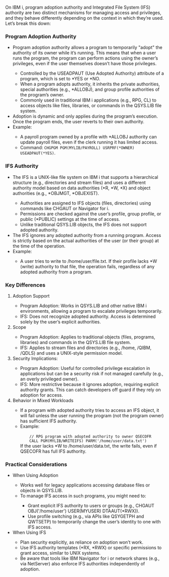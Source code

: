 On IBM i, program adoption authority and Integrated File System (IFS) authority are two distinct mechanisms for managing access and privileges, and they behave differently depending on the context in which they’re used. Let’s break this down:

<h3>Program Adoption Authority</h3>
<ul>
  <li>Program adoption authority allows a program to temporarily "adopt" the authority of its owner while it’s running. This means that when a user runs the program, the program can perform actions using the owner’s privileges, even if the user themselves doesn’t have those privileges.</li>
  <ul>
  <li>Controlled by the USEADPAUT (Use Adopted Authority) attribute of a program, which is set to *YES or *NO.</li>
  <li>When a program adopts authority, it inherits the private authorities, special authorities (e.g., *ALLOBJ), and group profile authorities of the program’s owner.</li>
  <li>Commonly used in traditional IBM i applications (e.g., RPG, CL) to access objects like files, libraries, or commands in the QSYS.LIB file system.</li>
  </ul>
  <li>Adoption is dynamic and only applies during the program’s execution. Once the program ends, the user reverts to their own authority.</li>
  <li>Example:</li>
  <ul>
    <li>A payroll program owned by a profile with *ALLOBJ authority can update payroll files, even if the clerk running it has limited access.</li>
    <li>Command: <code>CHGPGM PGM(MYLIB/PAYROLL) USRPRF(*OWNER) USEADPAUT(*YES)</code>.</li>
  </ul>
</ul>
<h3>IFS Authority</h3>
<ul>
<li>The IFS is a UNIX-like file system on IBM i that supports a hierarchical structure (e.g., directories and stream files) and uses a different authority model based on data authorities (*R, *W, *X) and object authorities (e.g., *OBJMGT, *OBJEXIST).</li>
<ul>
  <li>Authorities are assigned to IFS objects (files, directories) using commands like CHGAUT or Navigator for i.</li>
  <li>Permissions are checked against the user’s profile, group profile, or public (*PUBLIC) settings at the time of access.</li>
  <li>Unlike traditional QSYS.LIB objects, the IFS does not support adopted authority.</li>
</ul>
  <li>The IFS ignores any adopted authority from a running program. Access is strictly based on the actual authorities of the user (or their group) at the time of the operation.</li>
  <li>Example:</li>
  <ul>
  <li>A user tries to write to /home/user/file.txt. If their profile lacks *W (write) authority to that file, the operation fails, regardless of any adopted authority from a program.</li>    
  </ul>  
</ul>

<h3>Key Differences</h3>
<ol>
  <li>Adoption Support</li>
  <ul>
    <li>Program Adoption: Works in QSYS.LIB and other native IBM i environments, allowing a program to escalate privileges temporarily.</li>
    <li>IFS: Does not recognize adopted authority. Access is determined solely by the user’s explicit authorities.</li>
  </ul>
  <li>Scope</li>
  <ul>
    <li>Program Adoption: Applies to traditional objects (files, programs, libraries) and commands in the QSYS.LIB file system.</li>
    <li>IFS: Applies to stream files and directories (e.g., /home, /QIBM, /QDLS) and uses a UNIX-style permission model.</li>
  </ul>
  <li>Security Implications:</li>
  <ul>
    <li>Program Adoption: Useful for controlled privilege escalation in applications but can be a security risk if not managed carefully (e.g., an overly privileged owner).</li>
    <li>IFS: More restrictive because it ignores adoption, requiring explicit authority grants. This can catch developers off guard if they rely on adoption for access.</li>
  </ul>
  <li>Behavior in Mixed Workloads</li>
  <ul>
    <li>If a program with adopted authority tries to access an IFS object, it will fail unless the user running the program (not the program owner) has sufficient IFS authority.</li>
    <li>Example:<br /><code>
    // RPG program with adopted authority to owner QSECOFR
    CALL PGM(MYLIB/WRITEIFS) PARM('/home/user/data.txt')</code><br />
    If the user lacks *W to /home/user/data.txt, the write fails, even if QSECOFR has full IFS authority.</li>
  </ul>
</ol>

<h3>Practical Considerations</h3>
<ul>
  <li>When Using Adoption</li>
  <ul>
    <li>Works well for legacy applications accessing database files or objects in QSYS.LIB.</li>
    <li>To manage IFS access in such programs, you might need to:</li>
    <ul>
      <li>Grant explicit IFS authority to users or groups (e.g., CHGAUT OBJ('/home/user') USER(MYUSER) DTAAUT(*RWX)).</li>
      <li>Use profile switching (e.g., via APIs like QSYGETPH and QWTSETP) to temporarily change the user’s identity to one with IFS access.</li>
    </ul>
  </ul>
  <li>When Using IFS</li>
  <ul>
    <li>Plan security explicitly, as reliance on adoption won’t work.</li>
    <li>Use IFS authority templates (*RX, *RWX) or specific permissions to grant access, similar to UNIX systems.</li>
    <li>Be aware that tools like IBM Navigator for i or network shares (e.g., via NetServer) also enforce IFS authorities independently of adoption.</li>
  </ul>
</ul>
